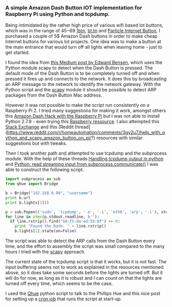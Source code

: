 ﻿### A simple Amazon Dash Button IOT implementation for Raspberry Pi using Python and tcpdump.

Being intimidated by the rather high price of various wifi based Iot buttons, which was in the range of 45$-69$ [1btn](https://www.crowdsupply.com/knewron/1btn), [bt.tn](https://bt.tn/shop/) and [Particle Internet Button](https://store.particle.io/#internet-button), I purchased a couple of 5$ Amazon Dash buttons in order to make cheap Internet buttons for various Iot projects. One idea was to make a button at the main entrance that would turn off all lights when leaving home - just to get started.

I found the idea from [this Medium post by Edward Bensen](https://medium.com/@edwardbenson/how-i-hacked-amazon-s-5-wifi-button-to-track-baby-data-794214b0bdd8#.nmfbh834n), which uses the Python module scapy to detect when the Dash Button is pressed. The default mode of the Dash Button is to be completely turned off and when pressed it fires up and connects to the network. It does this by broadcasting an ARP message to the network to identify the network gateway. With the Python script and the [scapy](https://www.secdev.org/projects/scapy/) module it should be possible to detect ARP packages from the Dash Button Mac address.

However it was not possible to make the script run consistently on a Raspberry Pi 2. I tried many suggestions for making it work, amongst others this [ Amazon Dash Hack with the Raspberry Pi](https://github.com/vancetran/amazon-dash-rpi) but I was not able to install Python 2.7.9 - even trying this [Raspberry ressource](http://raspberrypi.stackexchange.com/questions/26286/update-python-version-on-raspbian). I also attempted this [Stack Exchange](http://unix.stackexchange.com/questions/223255/using-python-and-scapy-to-sniff-for-arp-on-pi) and this [Reddit thread] (https://www.reddit.com/r/homeautomation/comments/3gy2u7/help_with_python_and_scapy_amazon_button_on_pi/?) resources with similar suggestions but with tweaks.

Then I took another path and attempted to use tcpdump and the subprocess module. With the help of these threads [Handling tcpdump output in python](http://stackoverflow.com/questions/17904231/handling-tcpdump-output-in-python) and [Python: read streaming input from subprocess.communicate()](http://stackoverflow.com/questions/2715847/python-read-streaming-input-from-subprocess-communicate/17698359#17698359) I was able to construct the following script. 

```python
import subprocess as sub
from qhue import Bridge

b = Bridge("192.168.0.99", "username")
print b.url
print b.lights[1]()

p = sub.Popen(('sudo', 'tcpdump', '-e', '-i', 'eth0', 'arp', '-l'), stdout=sub.$
for line in iter(p.stdout.readline, b''):
  if line.rstrip().find("50:f5:da:ed:55:8f") >= 0:
    print "Found the Dash. " + line.rstrip()
    b.lights[1].state(on=False)
```

The script was able to detect the ARP calls from the Dash Button every time, and the effort to assembly the script was small compared to the many hours I tried with the [scapy](https://www.secdev.org/projects/scapy/) approach.

The current state of the tcpdump script is that it works, but it is not fast. The input buffering seems not to work as explained in the resources mentioned above, so it does take some seconds before the lights are turned off. But it will do for now, as long as it is robust and I can count on that the lights are turned off every time, which seems to be the case.

I used the [Qhue](https://github.com/quentinsf/qhue) python script to talk to the Phillips Hue and this nice post for setting up a [cron job](http://www.raspberrypi-spy.co.uk/2013/07/running-a-python-script-at-boot-using-cron/) that runs the script at start-up.
